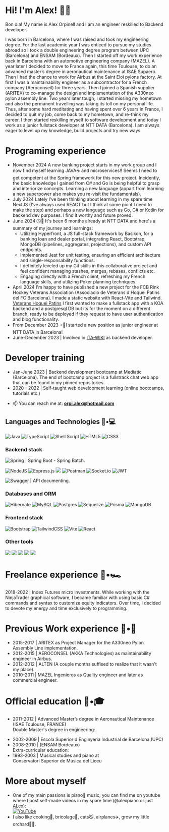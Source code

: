 # Hi! I'm Alex! 👋🏻

Bon dia! My name is Alex Orpinell and I am an engineer reskilled to Backend developer.

I was born in Barcelona, where I was raised and took my engineering degree. For the last academic year I was enticed to pursue my studies abroad so I took a double engineering degree program between UPC (Barcelona) and ENSAM (Bordeaux). Then I started off my work experience back in Barcelona with an automotive engineering company (MAZEL). A year later I decided to move to France again, this time Toulouse, to do an advanced master’s degree in aeronautical maintenance at ISAE Supaero. Then I had the chance to work for Airbus at the Saint Eloi pylons factory. At first I was a maintainability engineer as a subcontractor for a French company (Aeroconseil) for three years. Then I joined a Spanish supplier (ARITEX) to co-manage the design and implementation of the A330neo pylon assembly line. Two years later tough, I started missing my hometown and also the permanent travelling was taking its toll on my personal life. Thus, after some hard meditating and having spent over 6 years in France, I decided to quit my job, come back to my hometown, and re-think my career. I then started reskilling myself to software development and today I work as a junior fullstack developer at NTT DATA (Barcelona). I am always eager to level up my knowledge, build projects and try new ways.

# Programing experience
* November 2024 A new banking project starts in my work group and I now find myself learning JAVA☕ and microservices!! Seems I need to get competent at the Spring framework for this new project. Incidently, the basic knowledge I gained from C# and Go is being helpful to grasp and interiorize concepts. Learning a new language (appart from learning a new superpower also makes you re-visit the fundamentals).
* July 2024 Lately I've been thinking about learning in my spare time NextJS (I've always used REACT but I think at some point I need to make the step) and perhaps a new language such as Go, C# or Kotlin for backend dev purposes. I find it worthy and future proved.
* June 2024 🕓📅 It's been 6 months already at NTT DATA and here's a summary of my journey and learnings:
  * Utilizing Hyperfront, a JS full-stack framework by Basikon, for a banking loan and dealer portal, integrating React, Bootstrap, MongoDB (pipelines, aggregates, projections), and custom API endpoints.
  * Implemented Jest for unit testing, ensuring an efficient architecture and single-responsability functions.
  * I definitely leveled up my Git skills in this collaborative project and feel confident managing stashes, merges, rebases, conflicts etc.
  * Engaging directly with a French client, refreshing my French language skills, and utilizing Poker planning techniques.
* April 2024 I'm happy to have published a new project for the FCB Rink Hockey Veterans Association (Associació de Veterans d'Hoquei Patins del FC Barcelona). I made a static website with React-Vite and Tailwind. [Veterans Hoquei Patins](https://client-veterans-hoquei.onrender.com/) I first wanted to make a fullstack app with a KOA backend and a postgresql DB but its for the moment on a different branch, ready to be deployed if they request to have user authentication and blog functionality.
* From December 2023 ⭐🔋I started a new position as junior engineer at NTT DATA in Barcelona!<br>
* June-December 2023 | Involved in [ITA-WIKI](https://github.com/IT-Academy-BCN/ita-wiki) as backend developer.<br>
# Developer training
* Jan-June 2023 | Backend development bootcamp at Mediatic (Barcelona). The end of bootcamp project is a fullstrack chat web app that can be found in my pinned repositories.<br>
* 2020 - 2022 | Self-taught web development learning (online bootcamps, tutorials etc.)<br>
- 📫 You can reach me at: **orpi.alex@hotmail.com**
## Languages and Technologies 👦•💻
![Java](https://img.shields.io/badge/java-%23ED8B00.svg?style=for-the-badge&logo=openjdk&logoColor=white)
![TypeScript](https://img.shields.io/badge/typescript-%23007ACC.svg?style=for-the-badge&logo=typescript&logoColor=white)
![Shell Script](https://img.shields.io/badge/shell_script-%23121011.svg?style=for-the-badge&logo=gnu-bash&logoColor=white)
![HTML5](https://img.shields.io/badge/html5-%23E34F26.svg?style=for-the-badge&logo=html5&logoColor=white)
![CSS3](https://img.shields.io/badge/css3-%231572B6.svg?style=for-the-badge&logo=css3&logoColor=white)
### Backend stack
![Spring](https://img.shields.io/badge/spring-%236DB33F.svg?style=for-the-badge&logo=spring&logoColor=white) | Spring Boot - Spring Batch.  

![NodeJS](https://img.shields.io/badge/node.js-6DA55F?style=for-the-badge&logo=node.js&logoColor=white)
![Express.js](https://img.shields.io/badge/express.js-%23404d59.svg?style=for-the-badge&logo=express&logoColor=%2361DAFB)
<img src="https://img.shields.io/badge/Nodejs-KOA-lightgrey"/>
![Postman](https://img.shields.io/badge/Postman-FF6C37?style=for-the-badge&logo=postman&logoColor=white)
![Socket.io](https://img.shields.io/badge/Socket.io-black?style=for-the-badge&logo=socket.io&badgeColor=010101)
![JWT](https://img.shields.io/badge/JWT-black?style=for-the-badge&logo=JSON%20web%20tokens)  

![Swagger](https://img.shields.io/badge/-Swagger-%23Clojure?style=for-the-badge&logo=swagger&logoColor=white) | API documenting.
### Databases and ORM
![Hibernate](https://img.shields.io/badge/Hibernate-59666C?style=for-the-badge&logo=Hibernate&logoColor=white)
![MySQL](https://img.shields.io/badge/mysql-%2300f.svg?style=for-the-badge&logo=mysql&logoColor=white)
![Postgres](https://img.shields.io/badge/postgres-%23316192.svg?style=for-the-badge&logo=postgresql&logoColor=white)
![Sequelize](https://img.shields.io/badge/Sequelize-52B0E7?style=for-the-badge&logo=Sequelize&logoColor=white)
![Prisma](https://img.shields.io/badge/Prisma-3982CE?style=for-the-badge&logo=Prisma&logoColor=white)
![MongoDB](https://img.shields.io/badge/MongoDB-%234ea94b.svg?style=for-the-badge&logo=mongodb&logoColor=white)
### Frontend stack
![Bootstrap](https://img.shields.io/badge/bootstrap-%23563D7C.svg?style=for-the-badge&logo=bootstrap&logoColor=white)
![TailwindCSS](https://img.shields.io/badge/tailwindcss-%2338B2AC.svg?style=for-the-badge&logo=tailwind-css&logoColor=white)
![Vite](https://img.shields.io/badge/vite-%23646CFF.svg?style=for-the-badge&logo=vite&logoColor=white)
![React](https://img.shields.io/badge/react-%2320232a.svg?style=for-the-badge&logo=react&logoColor=%2361DAFB)
### Other tools
<img src="https://img.shields.io/badge/Jest-UnitTesting-red"/> <img src="https://img.shields.io/badge/Vitest-UnitTesting-yellowgreen"/> <img src="https://img.shields.io/badge/Zod-Validation-1B5461"/> <img src="https://img.shields.io/badge/Yup_Formik-Validation-blue"/> <img src="https://img.shields.io/badge/ExpressValidator-Validation-black"/>
# Freelance experience 👦•🏎️
2018-2022 | Index Futures micro investments. While working with the NinjaTrader graphical software, I became familiar with using basic C# commands and syntax to customize equity indicators. Over time, I decided to devote my energy and time exclusively to programming.

# Previous Work experience 👦•🚅
* 2015-2017 | ARITEX as Project Manager for the A330neo Pylon Assembly Line implementation.
* 2012-2015 | AEROCONSEL (AKKA Technologies) as maintainability engineer in Airbus.
* 2012-2012 | ALTEN (A couple months suffised to realize that it wasn't my place).
* 2010-2011 | MAZEL Ingenieros as Quality engineer and later as commercial engineer.

# Official education 👦•🎓
* 2011-2012 | Advanced Master’s degree in Aeronautical Maintenance (ISAE Toulouse, FRANCE)<br>
  Double Master's degree in engineering:
- 2002-2009 | Escola Superior d'Enginyeria Industrial de Barcelona (UPC)
- 2008-2010 | (ENSAM Bordeaux)<br>
  Extra-curricular education:
- 1993-2003 | Musical studies and piano at <br>
  Conservatori Superior de Música del Liceu

# More about myself
* One of my main passions is piano🎹 music; you can find me on youtube where I post self-made videos in my spare time (@alexpiano or just ALex):<br> <a href="https://youtube.com/playlist?list=PLJVgEo4qcrfhPdfPICwGvXe90lb9M8dj-">![YouTube](https://img.shields.io/badge/YouTube-%23FF0000.svg?style=for-the-badge&logo=YouTube&logoColor=white)</a>
* I also like cooking🍜, bricolage🔨, cats😼, airplanes✈️, grow my little orchard🌱🌱.

